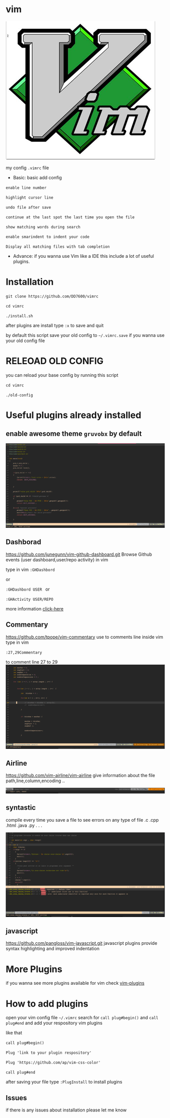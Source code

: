 # vim 
![vim-logo](vim-logo.jpeg)

my config ``.vimrc`` file 

- Basic: basic add config

``enable line number``

`` highlight cursor line ``
 
``undo file after save``

``continue at the last spot the last time you open the file``

``show matching words during search``

``enable smarindent to indent your code``

``Display all matching files with tab completion `` 

- Advance: if you wanna use Vim like a IDE this include a lot of useful plugins.


# Installation

``git clone https://github.com/DD7600/vimrc ``

``cd vimrc``

``./install.sh``

after plugins are install type ``:x`` to save and quit
 
by default this script save your old config to ``~/.vimrc.save`` if you wanna use your old config file

# RELEOAD OLD CONFIG
you can reload your base config by running this script

``cd vimrc``

``./old-config``


# Useful plugins already installed

## enable awesome theme ``gruvobx`` by default

![gruvbox](images/gruvbox.png)

## Dashborad

https://github.com/junegunn/vim-github-dashboard.git
Browse Github events (user dashboard,user/repo activity) in vim


type in vim
``:GHDashbord ``

or

``:GHDashbord USER ``
or 

``:GHActivity USER/REPO``

more information [click-here](https://github.com/junegunn/vim-github-dashboard.git)

## Commentary

https://github.com/tpope/vim-commentary
use to comments line inside vim
type in vim

``:27,29Commentary``

to comment line 27 to 29
![Commentary](images/Comment.png)

## Airline
https://github.com/vim-airline/vim-airline give information about the file path,line,column,encoding ..

![airline](images/airline.png)

## syntastic
compile every time you save a file to see  errors on any type of file .c .cpp .html .java .py . . .

![syntastic](images/syntastic.png)

## javascript

https://github.com/pangloss/vim-javascript.git javascript plugins provide syntax highlighting and improved indentation

# More Plugins
if you wanna see more plugins available for vim
check [vim-plugins](https://github.com/gerardbm/vimrc)

# How to add plugins
open your vim config file ``~/.vimrc`` search for 
``call plug#begin()`` and ``call plug#end`` and add your respository vim plugins

like that
 
``call plug#begin()``

``Plug 'link to your plugin respository'``

``Plug 'https://github.com/ap/vim-css-color'``

``call plug#end``

after saving your file  type ``:PlugInstall`` to install plugins
## Issues
if there is any issues about installation please let me know